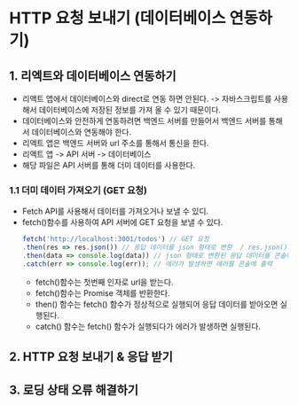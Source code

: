 # HTTP 요청 보내기 (데이터베이스 연동하기)

## 1. 리엑트와 데이터베이스 연동하기
- 리액트 앱에서 데이터베이스와 direct로 연동 하면 안된다. -> 자바스크립트를 사용해서 데이터베이스에 저장된 정보를 가져 올 수 있기 때문이다.
- 데이터베이스와 안전하게 연동하려면 백엔드 서버를 만들어서 백엔드 서버를 통해서 데이터베이스와 연동해야 한다.
- 리액트 앱은 백엔드 서버와 url 주소를 통해서 통신을 한다.
- 리액트 앱 -> API 서버 -> 데이터베이스
- 해당 파일은 API 서버를 통해 더미 데이터를 사용한다.

### 1.1 더미 데이터 가져오기 (GET 요청)
- Fetch API를 사용해서 데이터를 가져오거나 보낼 수 있디.
- fetch()함수를 사용하여 API 서버에 GET 요청을 보낼 수 있다.
  ```javascript
  fetch('http://localhost:3001/todos') // GET 요청
  .then(res => res.json()) // 응답 데이터를 json 형태로 변환  / res.json()은 Promise 객체를 반환한다.
  .then(data => console.log(data)) // json 형태로 변환된 응답 데이터를 콘솔에 출력
  .catch(err => console.log(err)); // 에러가 발생하면 에러를 콘솔에 출력
  ```
  - fetch()함수는 첫번째 인자로 url을 받는다.
  - fetch()함수는 Promise 객체를 반환한다.
  - then() 함수는 fetch() 함수가 정상적으로 실행되어 응답 데이터를 받아오면 실행된다.
  - catch() 함수는 fetch() 함수가 실행되다가 에러가 발생하면 실행된다.

## 2. HTTP 요청 보내기  & 응답 받기

## 3. 로딩 상태 오류 해결하기